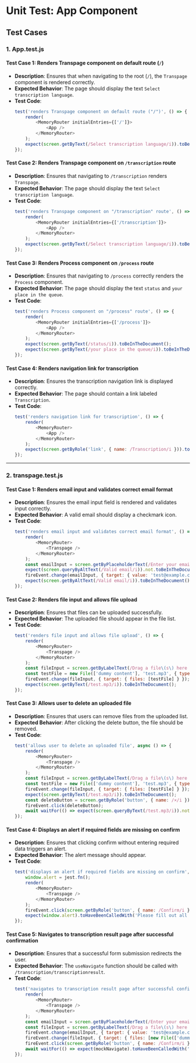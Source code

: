 # Unit Test: App Component

## Test Cases

### 1. App.test.js

#### **Test Case 1: Renders Transpage component on default route (`/`)**
- **Description**: Ensures that when navigating to the root (`/`), the `Transpage` component is rendered correctly.
- **Expected Behavior**: The page should display the text `Select transcription language`.
- **Test Code**:
  ```javascript
  test('renders Transpage component on default route ("/")', () => {
      render(
          <MemoryRouter initialEntries={['/']}>
              <App />
          </MemoryRouter>
      );
      expect(screen.getByText(/Select transcription language/i)).toBeInTheDocument();
  });
  ```

#### **Test Case 2: Renders Transpage component on `/transcription` route**
- **Description**: Ensures that navigating to `/transcription` renders `Transpage`.
- **Expected Behavior**: The page should display the text `Select transcription language`.
- **Test Code**:
  ```javascript
  test('renders Transpage component on "/transcription" route', () => {
      render(
          <MemoryRouter initialEntries={['/transcription']}>
              <App />
          </MemoryRouter>
      );
      expect(screen.getByText(/Select transcription language/i)).toBeInTheDocument();
  });
  ```

#### **Test Case 3: Renders Process component on `/process` route**
- **Description**: Ensures that navigating to `/process` correctly renders the `Process` component.
- **Expected Behavior**: The page should display the text `status` and `your place in the queue`.
- **Test Code**:
  ```javascript
  test('renders Process component on "/process" route', () => {
      render(
          <MemoryRouter initialEntries={['/process']}>
              <App />
          </MemoryRouter>
      );
      expect(screen.getByText(/status/i)).toBeInTheDocument();
      expect(screen.getByText(/your place in the queue/i)).toBeInTheDocument();
  });
  ```

#### **Test Case 4: Renders navigation link for transcription**
- **Description**: Ensures the transcription navigation link is displayed correctly.
- **Expected Behavior**: The page should contain a link labeled `Transcription`.
- **Test Code**:
  ```javascript
  test('renders navigation link for transcription', () => {
      render(
          <MemoryRouter>
              <App />
          </MemoryRouter>
      );
      expect(screen.getByRole('link', { name: /Transcription/i })).toBeInTheDocument();
  });
  ```

---

### 2. transpage.test.js

#### **Test Case 1: Renders email input and validates correct email format**
- **Description**: Ensures the email input field is rendered and validates input correctly.
- **Expected Behavior**: A valid email should display a checkmark icon.
- **Test Code**:
  ```javascript
  test('renders email input and validates correct email format', () => {
      render(
          <MemoryRouter>
              <Transpage />
          </MemoryRouter>
      );
      const emailInput = screen.getByPlaceholderText(/Enter your email/i);
      expect(screen.queryByAltText(/Valid email/i)).not.toBeInTheDocument();
      fireEvent.change(emailInput, { target: { value: 'test@example.com' } });
      expect(screen.getByAltText(/Valid email/i)).toBeInTheDocument();
  });
  ```

#### **Test Case 2: Renders file input and allows file upload**
- **Description**: Ensures that files can be uploaded successfully.
- **Expected Behavior**: The uploaded file should appear in the file list.
- **Test Code**:
  ```javascript
  test('renders file input and allows file upload', () => {
      render(
          <MemoryRouter>
              <Transpage />
          </MemoryRouter>
      );
      const fileInput = screen.getByLabelText(/Drag a file\(s\) here or choose a file to upload/i);
      const testFile = new File(['dummy content'], 'test.mp3', { type: 'audio/mpeg' });
      fireEvent.change(fileInput, { target: { files: [testFile] } });
      expect(screen.getByText(/test.mp3/i)).toBeInTheDocument();
  });
  ```

#### **Test Case 3: Allows user to delete an uploaded file**
- **Description**: Ensures that users can remove files from the uploaded list.
- **Expected Behavior**: After clicking the delete button, the file should be removed.
- **Test Code**:
  ```javascript
  test('allows user to delete an uploaded file', async () => {
      render(
          <MemoryRouter>
              <Transpage />
          </MemoryRouter>
      );
      const fileInput = screen.getByLabelText(/Drag a file\(s\) here or choose a file to upload/i);
      const testFile = new File(['dummy content'], 'test.mp3', { type: 'audio/mpeg' });
      fireEvent.change(fileInput, { target: { files: [testFile] } });
      expect(screen.getByText(/test.mp3/i)).toBeInTheDocument();
      const deleteButton = screen.getByRole('button', { name: /×/i });
      fireEvent.click(deleteButton);
      await waitFor(() => expect(screen.queryByText(/test.mp3/i)).not.toBeInTheDocument());
  });
  ```

#### **Test Case 4: Displays an alert if required fields are missing on confirm**
- **Description**: Ensures that clicking confirm without entering required data triggers an alert.
- **Expected Behavior**: The alert message should appear.
- **Test Code**:
  ```javascript
  test('displays an alert if required fields are missing on confirm', () => {
      window.alert = jest.fn();
      render(
          <MemoryRouter>
              <Transpage />
          </MemoryRouter>
      );
      fireEvent.click(screen.getByRole('button', { name: /Confirm/i }));
      expect(window.alert).toHaveBeenCalledWith('Please fill out all required fields.');
  });
  ```

#### **Test Case 5: Navigates to transcription result page after successful confirmation**
- **Description**: Ensures that a successful form submission redirects the user.
- **Expected Behavior**: The `useNavigate` function should be called with `/transcription/transcriptionresult`.
- **Test Code**:
  ```javascript
  test('navigates to transcription result page after successful confirmation', async () => {
      render(
          <MemoryRouter>
              <Transpage />
          </MemoryRouter>
      );
      const emailInput = screen.getByPlaceholderText(/Enter your email/i);
      const fileInput = screen.getByLabelText(/Drag a file\(s\) here or choose a file to upload/i);
      fireEvent.change(emailInput, { target: { value: 'test@example.com' } });
      fireEvent.change(fileInput, { target: { files: [new File(['dummy'], 'test.mp3', { type: 'audio/mpeg' })] } });
      fireEvent.click(screen.getByRole('button', { name: /Confirm/i }));
      await waitFor(() => expect(mockNavigate).toHaveBeenCalledWith('/transcription/transcriptionresult', expect.any(Object)));
  });
  ```

